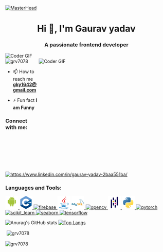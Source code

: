 
[![MasterHead](http://watzaoweb.com/wp-content/uploads/2022/07/website-design-company-in-yamuna-nagar.jpg)](https://grv7078.herokuapp.com/)

<h1 align="center">Hi 👋, I'm Gaurav yadav</h1>
<h3 align="center">A passionate frontend developer</h3>
<img alt="Coder GIF" height=250 width=350 src="https://magiccopy.xyz/assets/images/hadder.gif" />
<br>
<img align="right" alt="Coder GIF" height=350 width=400 src="https://images.squarespace-cdn.com/content/v1/5769fc401b631bab1addb2ab/1541580611624-TE64QGKRJG8SWAIUS7NS/ke17ZwdGBToddI8pDm48kPoswlzjSVMM-SxOp7CV59BZw-zPPgdn4jUwVcJE1ZvWQUxwkmyExglNqGp0IvTJZamWLI2zvYWH8K3-s_4yszcp2ryTI0HqTOaaUohrI8PI6FXy8c9PWtBlqAVlUS5izpdcIXDZqDYvprRqZ29Pw0o/coding-freak.gif" />

<img src="https://camo.githubusercontent.com/521959ac748ff251df0ea9a5287eaff693b6dd8c688b496f52cd45a4a7eb557f/68747470733a2f2f6b6f6d617265762e636f6d2f67687076632f3f757365726e616d653d61736875746f73682d706d6973687261266c6162656c3d50726f66696c65253230766965777326636f6c6f723d306537356236267374796c653d666c6174" alt="grv7078" data-canonical-src="https://username=grv7078&amp;label=Profile%20views&amp;color=0e75b6&amp;style=flat" style="max-width: 100%;">

- 📫 How to reach me **gky1642@gmail.com**

- ⚡ Fun fact **I am Funny**

<h3 align="left">Connect with me:</h3>
<p align="left">
<a href="https://linkedin.com/in/https://www.linkedin.com/in/gaurav-yadav-2baa551ba/" target="blank"><img align="center" src="https://raw.githubusercontent.com/rahuldkjain/github-profile-readme-generator/master/src/images/icons/Social/linked-in-alt.svg" alt="https://www.linkedin.com/in/gaurav-yadav-2baa551ba/" height="30" width="40" /></a>
</p>

<h3 align="left">Languages and Tools:</h3>
<p align="left"> <a href="https://developer.android.com" target="_blank" rel="noreferrer"> <img src="https://raw.githubusercontent.com/devicons/devicon/master/icons/android/android-original-wordmark.svg" alt="android" width="40" height="40"/> </a> <a href="https://www.w3schools.com/cpp/" target="_blank" rel="noreferrer"> <img src="https://raw.githubusercontent.com/devicons/devicon/master/icons/cplusplus/cplusplus-original.svg" alt="cplusplus" width="40" height="40"/> </a> <a href="https://firebase.google.com/" target="_blank" rel="noreferrer"> <img src="https://www.vectorlogo.zone/logos/firebase/firebase-icon.svg" alt="firebase" width="40" height="40"/> </a> <a href="https://www.java.com" target="_blank" rel="noreferrer"> <img src="https://raw.githubusercontent.com/devicons/devicon/master/icons/java/java-original.svg" alt="java" width="40" height="40"/> </a> <a href="https://www.mysql.com/" target="_blank" rel="noreferrer"> <img src="https://raw.githubusercontent.com/devicons/devicon/master/icons/mysql/mysql-original-wordmark.svg" alt="mysql" width="40" height="40"/> </a> <a href="https://opencv.org/" target="_blank" rel="noreferrer"> <img src="https://www.vectorlogo.zone/logos/opencv/opencv-icon.svg" alt="opencv" width="40" height="40"/> </a> <a href="https://pandas.pydata.org/" target="_blank" rel="noreferrer"> <img src="https://raw.githubusercontent.com/devicons/devicon/2ae2a900d2f041da66e950e4d48052658d850630/icons/pandas/pandas-original.svg" alt="pandas" width="40" height="40"/> </a> <a href="https://www.python.org" target="_blank" rel="noreferrer"> <img src="https://raw.githubusercontent.com/devicons/devicon/master/icons/python/python-original.svg" alt="python" width="40" height="40"/> </a> <a href="https://pytorch.org/" target="_blank" rel="noreferrer"> <img src="https://www.vectorlogo.zone/logos/pytorch/pytorch-icon.svg" alt="pytorch" width="40" height="40"/> </a> <a href="https://scikit-learn.org/" target="_blank" rel="noreferrer"> <img src="https://upload.wikimedia.org/wikipedia/commons/0/05/Scikit_learn_logo_small.svg" alt="scikit_learn" width="40" height="40"/> </a> <a href="https://seaborn.pydata.org/" target="_blank" rel="noreferrer"> <img src="https://seaborn.pydata.org/_images/logo-mark-lightbg.svg" alt="seaborn" width="40" height="40"/> </a> <a href="https://www.tensorflow.org" target="_blank" rel="noreferrer"> <img src="https://www.vectorlogo.zone/logos/tensorflow/tensorflow-icon.svg" alt="tensorflow" width="40" height="40"/> </a> </p>





![Anurag's GitHub stats](https://github-readme-stats.vercel.app/api?username=grv7078&show_icons=true&theme=radical)
[![Top Langs](https://github-readme-stats.vercel.app/api/top-langs/?username=grv7078&hide_progress=true)](https://github.com/anuraghazra/github-readme-stats)



<p>&nbsp;<img align="center" src="https://github-readme-stats.vercel.app/api?username=grv7078&show_icons=true&locale=en" alt="grv7078" /></p>

<p><img align="center" src="https://github-readme-streak-stats.herokuapp.com/?user=grv7078&" alt="grv7078" /></p>





